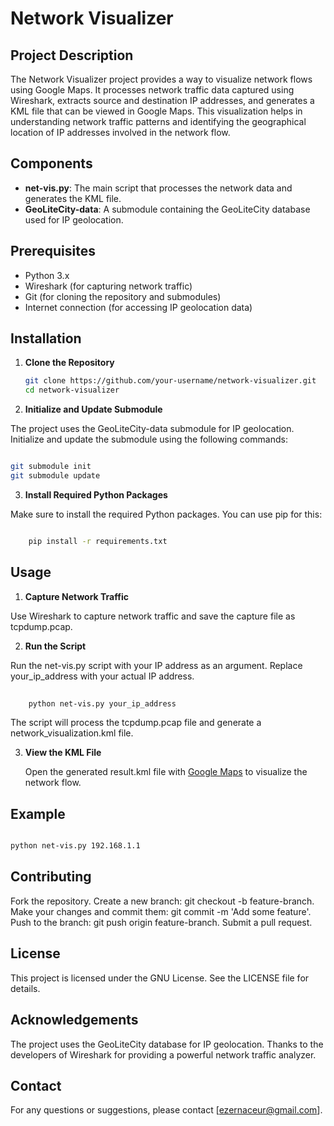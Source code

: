 # Network Visualizer

## Project Description

The Network Visualizer project provides a way to visualize network flows using Google Maps. It processes network traffic data captured using Wireshark, extracts source and destination IP addresses, and generates a KML file that can be viewed in Google Maps. This visualization helps in understanding network traffic patterns and identifying the geographical location of IP addresses involved in the network flow.

## Components

- **net-vis.py**: The main script that processes the network data and generates the KML file.
- **GeoLiteCity-data**: A submodule containing the GeoLiteCity database used for IP geolocation.

## Prerequisites

- Python 3.x
- Wireshark (for capturing network traffic)
- Git (for cloning the repository and submodules)
- Internet connection (for accessing IP geolocation data)

## Installation

1. **Clone the Repository**

   ```bash
   git clone https://github.com/your-username/network-visualizer.git
   cd network-visualizer
   ```
2. **Initialize and Update Submodule**

The project uses the GeoLiteCity-data submodule for IP geolocation. Initialize and update the submodule using the following commands:

```bash

git submodule init
git submodule update
```
3. **Install Required Python Packages**

Make sure to install the required Python packages. You can use pip for this:

```bash

    pip install -r requirements.txt
```
## Usage

1. **Capture Network Traffic**

Use Wireshark to capture network traffic and save the capture file as tcpdump.pcap.

2. **Run the Script**

Run the net-vis.py script with your IP address as an argument. Replace your_ip_address with your actual IP address.

```bash
   
    python net-vis.py your_ip_address
```

The script will process the tcpdump.pcap file and generate a network_visualization.kml file.

3. **View the KML File**

    Open the generated result.kml file with [Google Maps](https://www.google.com/mymaps) to visualize the network flow.

## Example

```bash

python net-vis.py 192.168.1.1
```

## Contributing

Fork the repository.
Create a new branch: git checkout -b feature-branch.
Make your changes and commit them: git commit -m 'Add some feature'.
Push to the branch: git push origin feature-branch.
Submit a pull request.

## License

This project is licensed under the GNU License. See the LICENSE file for details.

## Acknowledgements

The project uses the GeoLiteCity database for IP geolocation.
Thanks to the developers of Wireshark for providing a powerful network traffic analyzer.

## Contact

For any questions or suggestions, please contact [ezernaceur@gmail.com].
